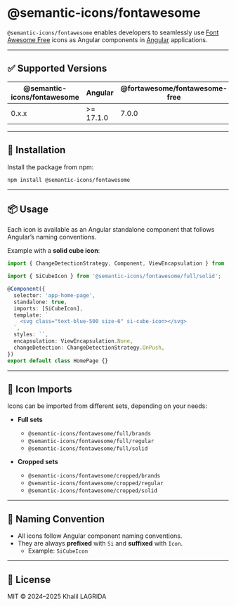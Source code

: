 # @semantic-icons/fontawesome

`@semantic-icons/fontawesome` enables developers to seamlessly use [Font Awesome Free](https://fontawesome.com/) icons as Angular components in [Angular](https://angular.dev) applications.

---

## ✅ Supported Versions

| @semantic-icons/fontawesome | Angular   | @fortawesome/fontawesome-free |
| --------------------------- | --------- | ----------------------------- |
| 0.x.x                       | >= 17.1.0 | 7.0.0                         |

---

## 🚀 Installation

Install the package from npm:

```sh
npm install @semantic-icons/fontawesome
```

---

## 📦 Usage

Each icon is available as an Angular standalone component that follows Angular’s naming conventions.

Example with a **solid cube icon**:

```ts
import { ChangeDetectionStrategy, Component, ViewEncapsulation } from '@angular/core';

import { SiCubeIcon } from '@semantic-icons/fontawesome/full/solid';

@Component({
  selector: 'app-home-page',
  standalone: true,
  imports: [SiCubeIcon],
  template: `
    <svg class="text-blue-500 size-6" si-cube-icon></svg>
  `,
  styles: ``,
  encapsulation: ViewEncapsulation.None,
  changeDetection: ChangeDetectionStrategy.OnPush,
})
export default class HomePage {}
```

---

## 🎨 Icon Imports

Icons can be imported from different sets, depending on your needs:

- **Full sets**
  - `@semantic-icons/fontawesome/full/brands`
  - `@semantic-icons/fontawesome/full/regular`
  - `@semantic-icons/fontawesome/full/solid`

- **Cropped sets**
  - `@semantic-icons/fontawesome/cropped/brands`
  - `@semantic-icons/fontawesome/cropped/regular`
  - `@semantic-icons/fontawesome/cropped/solid`

---

## 📝 Naming Convention

- All icons follow Angular component naming conventions.
- They are always **prefixed** with `Si` and **suffixed** with `Icon`.
  - Example: `SiCubeIcon`

---

## 📄 License

MIT © 2024–2025 Khalil LAGRIDA
